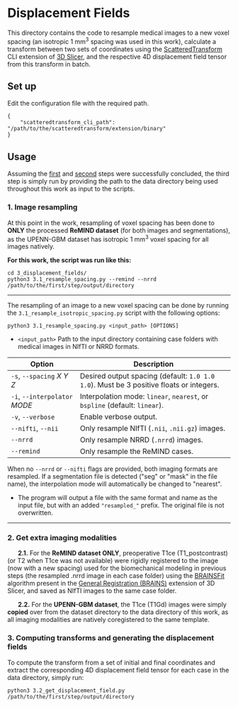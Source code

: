 # Displacement Fields
This directory contains the code to resample medical images to a new voxel spacing (an isotropic 1 mm<sup>3</sup> spacing was used in this work), calculate a transform between two sets of coordinates using the [ScatteredTransform](https://github.com/grandwork2/ScatteredTransform) CLI extension of [3D Slicer](https://www.slicer.org/), and the respective 4D displacement field tensor from this transform in batch.

## Set up
Edit the configuration file with the required path.
```
{
    "scatteredtransform_cli_path": "/path/to/the/scatteredtransform/extension/binary"
}
```

## Usage
Assuming the [first](1_dataset_processing) and [second](2_biomechanical_simulations) steps were successfully concluded, the third step is simply run by providing the path to the data directory being used throughout this work as input to the scripts.

### 1. Image resampling
At this point in the work, resampling of voxel spacing has been done to **ONLY** the processed **ReMIND dataset** (for both images and segmentations), as the UPENN-GBM dataset has isotropic 1 mm<sup>3</sup> voxel spacing for all images natively.

**For this work, the script was run like this:**
```
cd 3_displacement_fields/
python3 3.1_resample_spacing.py --remind --nrrd /path/to/the/first/step/output/directory 
```

---

The resampling of an image to a new voxel spacing can be done by running the `3.1_resample_isotropic_spacing.py` script with the following options:
```
python3 3.1_resample_spacing.py <input_path> [OPTIONS]
```
- `<input_path>` Path to the input directory containing case folders with medical images in NIfTI or NRRD formats.

| Option                          | Description                                                                              |
|---------------------------------|------------------------------------------------------------------------------------------|
| `-s`, `--spacing` *X Y Z*       | Desired output spacing (default: `1.0 1.0 1.0`). Must be 3 positive floats or integers.  |
| `-i`, `--interpolator` *MODE*   | Interpolation mode: `linear`, `nearest`, or `bspline` (default: `linear`).               |
| `-v`, `--verbose`               | Enable verbose output.                                                                   |
| `--nifti`, `--nii`              | Only resample NIfTI (`.nii`, `.nii.gz`) images.                                          |
| `--nrrd`                        | Only resample NRRD (`.nrrd`) images.                                                     |
| `--remind`                      | Only resample the ReMIND cases.                                                          |

When no `--nrrd` or `--nifti` flags are provided, both imaging formats are resampled. If a segmentation file is detected ("seg" or "mask" in the file name), the interpolation mode will automatically be changed to "nearest". 

- The program will output a file with the same format and name as the input file, but with an added `"resampled_"` prefix. The original file is not overwritten.

---

### 2. Get extra imaging modalities
&nbsp;&nbsp;&nbsp;&nbsp;&nbsp;&nbsp;**2.1.** For the **ReMIND dataset ONLY**, preoperative T1ce (T1_postcontrast) (or T2 when T1ce was not available) were rigidly registered to the image (now with a new spacing) used for the biomechanical modeling in previous steps (the resampled .nrrd image in each case folder) using the [BRAINSFit](https://doi.org/10.54294/hmb052) algorithm present in the [General Registration (BRAINS)](https://slicer.readthedocs.io/en/latest/user_guide/modules/brainsfit.html) extension of 3D Slicer, and saved as NIfTI images to the same case folder.

&nbsp;&nbsp;&nbsp;&nbsp;&nbsp;&nbsp;**2.2.** For the **UPENN-GBM dataset**, the T1ce (T1Gd) images were simply **copied** over from the dataset directory to the data directory of this work, as all imaging modalities are natively coregistered to the same template.


### 3. Computing transforms and generating the displacement fields
To compute the transform from a set of initial and final coordinates and extract the corresponding 4D displacement field tensor for each case in the data directory, simply run:
```
python3 3.2_get_displacement_field.py /path/to/the/first/step/output/directory
```
